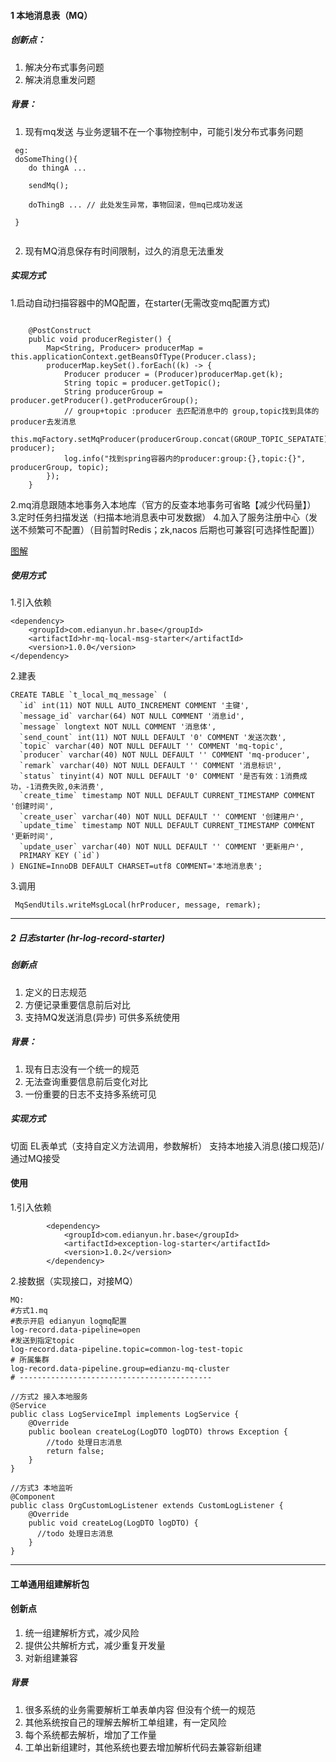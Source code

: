 #### 1 本地消息表（MQ）
##### 创新点：
1. 解决分布式事务问题
2. 解决消息重发问题
##### 背景：
1. 现有mq发送 与业务逻辑不在一个事物控制中，可能引发分布式事务问题
```
 eg:
 doSomeThing(){
    do thingA ...
    
    sendMq();
    
    doThingB ... // 此处发生异常，事物回滚，但mq已成功发送
 
 }
 
 ```
2. 现有MQ消息保存有时间限制，过久的消息无法重发

##### 实现方式
1.启动自动扫描容器中的MQ配置，在starter(无需改变mq配置方式)
```

    @PostConstruct
    public void producerRegister() {
        Map<String, Producer> producerMap = this.applicationContext.getBeansOfType(Producer.class);
        producerMap.keySet().forEach((k) -> {
            Producer producer = (Producer)producerMap.get(k);
            String topic = producer.getTopic();
            String producerGroup = producer.getProducer().getProducerGroup();
            // group+topic :producer 去匹配消息中的 group,topic找到具体的producer去发消息
            this.mqFactory.setMqProducer(producerGroup.concat(GROUP_TOPIC_SEPATATE).concat(topic), producer);
            log.info("找到spring容器内的producer:group:{},topic:{}", producerGroup, topic);
        });
    }

```
2.mq消息跟随本地事务入本地库（官方的反查本地事务可省略【减少代码量】）
3.定时任务扫描发送（扫描本地消息表中可发数据）
4.加入了服务注册中心（发送不频繁可不配置）（目前暂时Redis；zk,nacos 后期也可兼容[可选择性配置]）

[图解](https://raw.githubusercontent.com/xiaomingxian/help-doc/main/%E5%88%9B%E6%96%B0/pic/%E6%B5%81%E7%A8%8B%E5%9B%BE.jpg)

##### 使用方式
1.引入依赖
```
<dependency>
    <groupId>com.edianyun.hr.base</groupId>
    <artifactId>hr-mq-local-msg-starter</artifactId>
    <version>1.0.0</version>
</dependency>
```
2.建表
```
CREATE TABLE `t_local_mq_message` (
  `id` int(11) NOT NULL AUTO_INCREMENT COMMENT '主键',
  `message_id` varchar(64) NOT NULL COMMENT '消息id',
  `message` longtext NOT NULL COMMENT '消息体',
  `send_count` int(11) NOT NULL DEFAULT '0' COMMENT '发送次数',
  `topic` varchar(40) NOT NULL DEFAULT '' COMMENT 'mq-topic',
  `producer` varchar(40) NOT NULL DEFAULT '' COMMENT 'mq-producer',
  `remark` varchar(40) NOT NULL DEFAULT '' COMMENT '消息标识',
  `status` tinyint(4) NOT NULL DEFAULT '0' COMMENT '是否有效：1消费成功，-1消费失败,0未消费',
  `create_time` timestamp NOT NULL DEFAULT CURRENT_TIMESTAMP COMMENT '创建时间',
  `create_user` varchar(40) NOT NULL DEFAULT '' COMMENT '创建用户',
  `update_time` timestamp NOT NULL DEFAULT CURRENT_TIMESTAMP COMMENT '更新时间',
  `update_user` varchar(40) NOT NULL DEFAULT '' COMMENT '更新用户',
  PRIMARY KEY (`id`)
) ENGINE=InnoDB DEFAULT CHARSET=utf8 COMMENT='本地消息表';
```
3.调用
```
 MqSendUtils.writeMsgLocal(hrProducer, message, remark);
```




<hr>

##### 2 日志starter (hr-log-record-starter)
##### 创新点
1. 定义的日志规范
2. 方便记录重要信息前后对比
3. 支持MQ发送消息(异步) 可供多系统使用
##### 背景：
1. 现有日志没有一个统一的规范 
2. 无法查询重要信息前后变化对比
3. 一份重要的日志不支持多系统可见
##### 实现方式
切面 
EL表单式（支持自定义方法调用，参数解析） 
支持本地接入消息(接口规范)/通过MQ接受
#### 使用
1.引入依赖
```
        <dependency>
            <groupId>com.edianyun.hr.base</groupId>
            <artifactId>exception-log-starter</artifactId>
            <version>1.0.2</version>
        </dependency>
```
2.接数据（实现接口，对接MQ）
```
MQ:
#方式1.mq
#表示开启 edianyun logmq配置
log-record.data-pipeline=open
#发送到指定topic
log-record.data-pipeline.topic=common-log-test-topic
# 所属集群
log-record.data-pipeline.group=edianzu-mq-cluster
# -------------------------------------------
```

```
//方式2 接入本地服务
@Service
public class LogServiceImpl implements LogService {
    @Override
    public boolean createLog(LogDTO logDTO) throws Exception {
        //todo 处理日志消息
        return false;
    }
}

```

```
//方式3 本地监听
@Component
public class OrgCustomLogListener extends CustomLogListener {
    @Override
    public void createLog(LogDTO logDTO) {
      //todo 处理日志消息
    }
}
```




<hr>

#### 工单通用组建解析包
#### 创新点
1. 统一组建解析方式，减少风险
2. 提供公共解析方式，减少重复开发量
3. 对新组建兼容
##### 背景
1. 很多系统的业务需要解析工单表单内容 但没有个统一的规范
2. 其他系统按自己的理解去解析工单组建，有一定风险
3. 每个系统都去解析，增加了工作量
4. 工单出新组建时，其他系统也要去增加解析代码去兼容新组建










